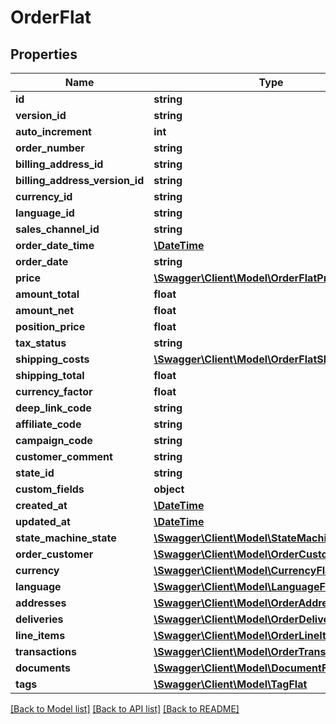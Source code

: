 # OrderFlat

## Properties
Name | Type | Description | Notes
------------ | ------------- | ------------- | -------------
**id** | **string** |  | [optional] 
**version_id** | **string** |  | [optional] 
**auto_increment** | **int** |  | [optional] 
**order_number** | **string** |  | [optional] 
**billing_address_id** | **string** |  | 
**billing_address_version_id** | **string** |  | [optional] 
**currency_id** | **string** |  | 
**language_id** | **string** |  | 
**sales_channel_id** | **string** |  | 
**order_date_time** | [**\DateTime**](\DateTime.md) |  | 
**order_date** | **string** |  | [optional] 
**price** | [**\Swagger\Client\Model\OrderFlatPrice**](OrderFlatPrice.md) |  | [optional] 
**amount_total** | **float** |  | [optional] 
**amount_net** | **float** |  | [optional] 
**position_price** | **float** |  | [optional] 
**tax_status** | **string** |  | [optional] 
**shipping_costs** | [**\Swagger\Client\Model\OrderFlatShippingCosts**](OrderFlatShippingCosts.md) |  | [optional] 
**shipping_total** | **float** |  | [optional] 
**currency_factor** | **float** |  | 
**deep_link_code** | **string** |  | [optional] 
**affiliate_code** | **string** |  | [optional] 
**campaign_code** | **string** |  | [optional] 
**customer_comment** | **string** |  | [optional] 
**state_id** | **string** |  | 
**custom_fields** | **object** |  | [optional] 
**created_at** | [**\DateTime**](\DateTime.md) |  | 
**updated_at** | [**\DateTime**](\DateTime.md) |  | [optional] 
**state_machine_state** | [**\Swagger\Client\Model\StateMachineStateFlat**](StateMachineStateFlat.md) |  | [optional] 
**order_customer** | [**\Swagger\Client\Model\OrderCustomerFlat**](OrderCustomerFlat.md) |  | [optional] 
**currency** | [**\Swagger\Client\Model\CurrencyFlat**](CurrencyFlat.md) |  | [optional] 
**language** | [**\Swagger\Client\Model\LanguageFlat**](LanguageFlat.md) |  | [optional] 
**addresses** | [**\Swagger\Client\Model\OrderAddressFlat**](OrderAddressFlat.md) |  | [optional] 
**deliveries** | [**\Swagger\Client\Model\OrderDeliveryFlat**](OrderDeliveryFlat.md) |  | [optional] 
**line_items** | [**\Swagger\Client\Model\OrderLineItemFlat**](OrderLineItemFlat.md) |  | [optional] 
**transactions** | [**\Swagger\Client\Model\OrderTransactionFlat**](OrderTransactionFlat.md) |  | [optional] 
**documents** | [**\Swagger\Client\Model\DocumentFlat**](DocumentFlat.md) |  | [optional] 
**tags** | [**\Swagger\Client\Model\TagFlat**](TagFlat.md) |  | [optional] 

[[Back to Model list]](../../README.md#documentation-for-models) [[Back to API list]](../../README.md#documentation-for-api-endpoints) [[Back to README]](../../README.md)

